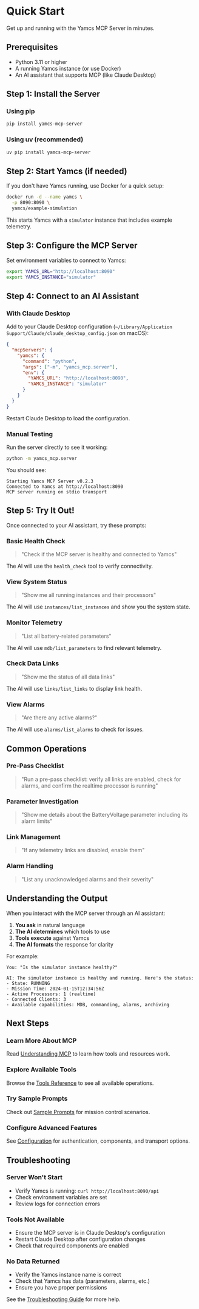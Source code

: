 # Quick Start

Get up and running with the Yamcs MCP Server in minutes.

## Prerequisites

- Python 3.11 or higher
- A running Yamcs instance (or use Docker)
- An AI assistant that supports MCP (like Claude Desktop)

## Step 1: Install the Server

### Using pip
```bash
pip install yamcs-mcp-server
```

### Using uv (recommended)
```bash
uv pip install yamcs-mcp-server
```

## Step 2: Start Yamcs (if needed)

If you don't have Yamcs running, use Docker for a quick setup:

```bash
docker run -d --name yamcs \
  -p 8090:8090 \
  yamcs/example-simulation
```

This starts Yamcs with a `simulator` instance that includes example telemetry.

## Step 3: Configure the MCP Server

Set environment variables to connect to Yamcs:

```bash
export YAMCS_URL="http://localhost:8090"
export YAMCS_INSTANCE="simulator"
```

## Step 4: Connect to an AI Assistant

### With Claude Desktop

Add to your Claude Desktop configuration (`~/Library/Application Support/Claude/claude_desktop_config.json` on macOS):

```json
{
  "mcpServers": {
    "yamcs": {
      "command": "python",
      "args": ["-m", "yamcs_mcp.server"],
      "env": {
        "YAMCS_URL": "http://localhost:8090",
        "YAMCS_INSTANCE": "simulator"
      }
    }
  }
}
```

Restart Claude Desktop to load the configuration.

### Manual Testing

Run the server directly to see it working:

```bash
python -m yamcs_mcp.server
```

You should see:
```
Starting Yamcs MCP Server v0.2.3
Connected to Yamcs at http://localhost:8090
MCP server running on stdio transport
```

## Step 5: Try It Out!

Once connected to your AI assistant, try these prompts:

### Basic Health Check
> "Check if the MCP server is healthy and connected to Yamcs"

The AI will use the `health_check` tool to verify connectivity.

### View System Status
> "Show me all running instances and their processors"

The AI will use `instances/list_instances` and show you the system state.

### Monitor Telemetry
> "List all battery-related parameters"

The AI will use `mdb/list_parameters` to find relevant telemetry.

### Check Data Links
> "Show me the status of all data links"

The AI will use `links/list_links` to display link health.

### View Alarms
> "Are there any active alarms?"

The AI will use `alarms/list_alarms` to check for issues.

## Common Operations

### Pre-Pass Checklist
> "Run a pre-pass checklist: verify all links are enabled, check for alarms, and confirm the realtime processor is running"

### Parameter Investigation
> "Show me details about the BatteryVoltage parameter including its alarm limits"

### Link Management
> "If any telemetry links are disabled, enable them"

### Alarm Handling
> "List any unacknowledged alarms and their severity"

## Understanding the Output

When you interact with the MCP server through an AI assistant:

1. **You ask** in natural language
2. **The AI determines** which tools to use
3. **Tools execute** against Yamcs
4. **The AI formats** the response for clarity

For example:
```
You: "Is the simulator instance healthy?"

AI: The simulator instance is healthy and running. Here's the status:
- State: RUNNING
- Mission Time: 2024-01-15T12:34:56Z
- Active Processors: 1 (realtime)
- Connected Clients: 3
- Available capabilities: MDB, commanding, alarms, archiving
```

## Next Steps

### Learn More About MCP
Read [Understanding MCP](mcp-concepts.md) to learn how tools and resources work.

### Explore Available Tools
Browse the [Tools Reference](tools-overview.md) to see all available operations.

### Try Sample Prompts
Check out [Sample Prompts](sample-prompts.md) for mission control scenarios.

### Configure Advanced Features
See [Configuration](configuration.md) for authentication, components, and transport options.

## Troubleshooting

### Server Won't Start
- Verify Yamcs is running: `curl http://localhost:8090/api`
- Check environment variables are set
- Review logs for connection errors

### Tools Not Available
- Ensure the MCP server is in Claude Desktop's configuration
- Restart Claude Desktop after configuration changes
- Check that required components are enabled

### No Data Returned
- Verify the Yamcs instance name is correct
- Check that Yamcs has data (parameters, alarms, etc.)
- Ensure you have proper permissions

See the [Troubleshooting Guide](troubleshooting.md) for more help.